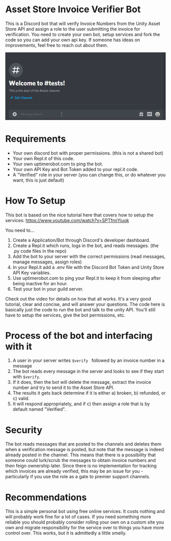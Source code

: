 # Asset Store Invoice Verifier Bot
This is a Discord bot that will verify Invoice Numbers from the Unity Asset Store API and assign a role to the user submitting the invoice for verification. You need to create your own bot, setup services and fork the code so you can add your own api key. If someone has ideas on improvements, feel free to reach out about them.

![](verifyTests.gif)

# Requirements
* Your own discord bot with proper permissions. (this is not a shared bot)
* Your own Repl.it of this code.
* Your own uptimerobot.com to ping the bot.
* Your own API Key and Bot Token added to your repl.it code.
* A "Verified" role in your server (you can change this, or do whatever you want, this is just default)

# How To Setup
This bot is based on the nice tutorial here that covers how to setup the services: https://www.youtube.com/watch?v=SPTfmiYiuok

You need to...
1. Create a Application/Bot through Discord's developer dashboard.
2. Create a Repl.it which runs, logs in the bot, and reads messages. (the .py code files in the repo)
3. Add the bot to your server with the correct permissions (read messages, manage messages, assign roles)
4. In your Repl.it add a .env file with the Discord Bot Token and Unity Store API Key variables.
5. Use uptimerobot.com to ping your Repl.it to keep it from sleeping after being inactive for an hour.
6. Test your bot in your guild server.

Check out the video for details on how that all works. It's a very good tutorial, clear and concise, and will answer your questions. The code here is basically just the code to run the bot and talk to the unity API. You'll still have to setup the services, give the bot permissions, etc.

# Process of the bot and interfacing with it
1. A user in your server writes `$verify ` followed by an invoice number in a message
2. The bot reads every message in the server and looks to see if they start with `$verify`.
3. If it does, then the bot will delete the message, extract the invoice number and try to send it to the Asset Store API.
4. The results it gets back determine if it is either a) broken, b) refunded, or c) valid.
5. It will respond appropriately, and if c) then assign a role that is by default named "Verified".

# Security
The bot reads messages that are posted to the channels and deletes them when a verification message is posted, but note that the message is indeed already posted in the channel. This means that there is a possibility that someone could lurk/scrub the messages to obtain invoice numbers and then feign ownership later. Since there is no implementation for tracking which invoices are already verified, this may be an issue for you - particularly if you use the role as a gate to premier support channels.

# Recommendations
This is a simple personal bot using free online services. It costs nothing and will probably work fine for a lot of cases. If you need something more reliable you should probably consider rolling your own on a custom site you own and migrate responsibility for the service over to things you have more control over. This works, but it is admittedly a little smelly.
